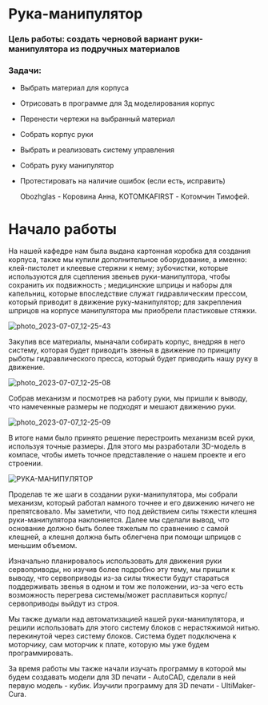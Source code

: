 # Рука-манипулятор


### Цель работы: создать черновой вариант руки-манипулятора из подручных материалов 
### Задачи: 
* Выбрать материал для корпуса 
* Отрисовать в программе для 3д моделирования корпус 
* Перенести чертежи на выбранный материал 
* Собрать корпус руки 
* Выбрать и реализовать систему управления 
* Собрать руку манипулятор 
* Протестировать на наличие ошибок (если есть, исправить)


  Obozhglas - Коровина Анна, KOTOMKAFIRST - Котомчин Тимофей.

# Начало работы
  На нашей кафедре нам была выдана картонная коробка для создания корпуса, также мы купили дополнительное оборудование, а именно: клей-пистолет и клеевые стержни к нему; зубочистки, которые используются для сцепления звеньев руки-манипултора, чтобы сохранить их подвижность ; медицинские шприцы и наборы для капельниц, которые впоследствие служат гидравлическим прессом, который приводит в движение руку-манипулятор; для закрепления шприцов на корпусе манипулятора мы приобрели пластиковые стяжки.

  ![photo_2023-07-07_12-25-43](https://github.com/Obozhglas/arm-manipulator/assets/138434082/727dfbbf-6f85-403b-91ba-2726211ad987)
  
  Закупив все материалы, мыначали собирать корпус, внедряя в него систему, которая будет приводить звенья в движение по принципу рыботы гидравлического пресса, который будет приводить нашу руку в движение. 
  
  ![photo_2023-07-07_12-25-08](https://github.com/Obozhglas/arm-manipulator/assets/138434082/a032f943-a03b-454f-b33a-ae17f70cc2b5)

  
  Собрав механизм и посмотрев на работу руки, мы пришли к выводу, что намеченные размеры не подходят и мешают движению руки. 

  ![photo_2023-07-07_12-25-09](https://github.com/Obozhglas/arm-manipulator/assets/138434082/0c94b43d-f49c-4f48-9cca-f67d45e7a5c8)
  
  В итоге нами было принято решение перестроить механизм всей руки, используя точные размеры. Для этого мы разработали 3D-модель в компасе, чтобы иметь точное представление о нашем проекте и его строении. 

  ![РУКА-МАНИПУЛЯТОР](https://github.com/Obozhglas/arm-manipulator/assets/138434082/b21d5460-2c86-48b0-aa0a-86de31409657)
  
  Проделав те же шаги в создании руки-манипулятора, мы собрали механизм, который работал намного точнее и его движению ничего не препятсвовало. Мы заметили, что под действием силы тяжести клешня руки-манипулятора наклоняется. Далее мы сделали вывод, что основание должно быть более тяжелым по сравнению с самой клещней, а клешня должна быть облегчена при помощи шприцов с меньшим объемом. 

  Изначально планировалось использовать для движения руки сервоприводы, но изучив более подробно эту тему, мы пришли к выводу, что сервоприводы из-за силы тяжести будут стараться поддерживать звенья в одном и том же положении, из-за чего есть возможность перегрева системы/может расплавиться корпус/сервоприводы выйдут из строя. 

  Мы также думали над автоматизацией нашей руки-манипулятора, и решили использовать для этого систему блоков с нерастяжимой нитью. перекинутой через систему блоков. Система будет подключена к моторчику, сам моторчик к плате, которую мы уже будем программировать. 

  За время работы мы также начали изучать программу в которой мы будем создавать модели для 3D печати - AutoCAD, сделали в ней первую модель - кубик. Изучили программу для 3D печати - UltiMaker-Cura.
